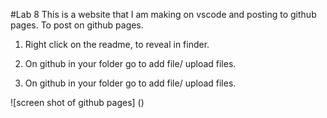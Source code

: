 #Lab 8
This is a website that I am making
on vscode and posting to github
pages. To post on github pages.

1. Right click on the readme, to reveal in finder.

2. On github in your folder go to add file/ upload files.

3. On github in your folder go to 
add file/ upload files.

![screen shot of github pages]
()